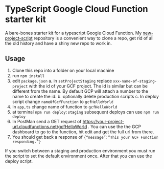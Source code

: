 # TypeScript Google Cloud Function starter kit

A bare-bones starter kit for a typescript Google Cloud Function. My [new-project-script](https://github.com/Rolias/new-project-script) repository is a convenient way to clone a repo, get rid of all the old history and have a shiny new repo to work in.

## Usage

1. Clone this repo into a folder on your local machine
2. run `npm install`
3. edit `package.json`
   a. in `setProjectStaging` replace `xxx-name-of-staging-project` with the id of your GCF project. The id is similar but can be different from the name. By default GCP will attach a number to the name to create the id.
   b. optionally delete production scripts
   c. In deploy script change `nameOfGcfFunction` to `gcfHelloWorld`
4. In `app,ts` change name of function to `gcfHelloWorld`
5. at terminal `npm run deploy:staging` subsequent deploys can use `npm run deploy`
6. In PostMan send a GET request of https://your-project-url.cloudfunctions.net/gcfHelloWorld . You can use the the GCP dashboard to go to the function, hit edit and get the full url from there.
7. You should get back a response of `{“message”:”This your GCF Function responding.”}`

If you switch between a staging and production environment you must run the script to set the default environment once. After that you can use the deploy script.
